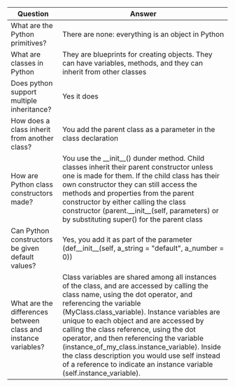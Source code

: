 |Question|Answer|
|--------|------|
|What are the Python primitives?| There are none: everything is an object in Python|
|What are classes in Python| They are blueprints for creating objects. They can have variables, methods, and they can inherit from other classes|
|Does python support multiple inheritance?| Yes it does|
|How does a class inherit from another class?| You add the parent class as a parameter in the class declaration|
|How are Python class constructors made?| You use the \_\_init\_\_() dunder method. Child classes inherit their parent constructor unless one is made for them. If the child class has their own constructor they can still access the methods and properties from the parent constructor by either calling the class constructor (parent.\_\_init\_\_(self, parameters) or by substituting super() for the parent class|
|Can Python constructors be given default values?| Yes, you add it as part of the parameter (def\_\_init\_\_(self, a_string = "default", a_number = 0))|
|What are the differences between class and instance variables?| Class variables are shared among all instances of the class, and are accessed by calling the class name, using the dot operator, and referencing the variable (MyClass.class_variable). Instance variables are unique to each object and are accessed by calling the class reference, using the dot operator, and then referencing the variable (instance_of_my_class.instance_variable). Inside the class description you would use self instead of a reference to indicate an instance variable (self.instance_variable).|